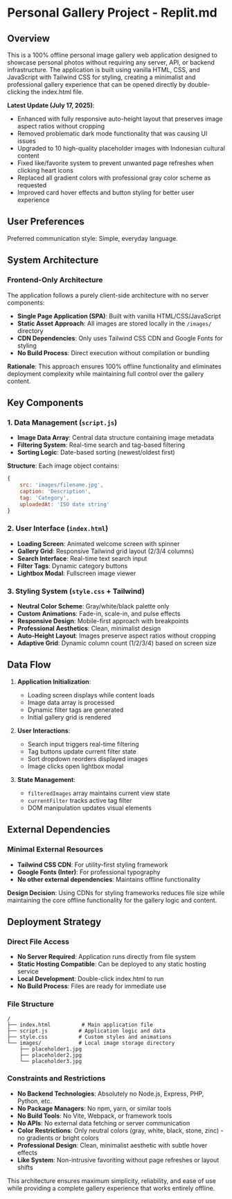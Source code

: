 # Personal Gallery Project - Replit.md

## Overview

This is a 100% offline personal image gallery web application designed to showcase personal photos without requiring any server, API, or backend infrastructure. The application is built using vanilla HTML, CSS, and JavaScript with Tailwind CSS for styling, creating a minimalist and professional gallery experience that can be opened directly by double-clicking the index.html file.

**Latest Update (July 17, 2025)**: 
- Enhanced with fully responsive auto-height layout that preserves image aspect ratios without cropping
- Removed problematic dark mode functionality that was causing UI issues
- Upgraded to 10 high-quality placeholder images with Indonesian cultural content
- Fixed like/favorite system to prevent unwanted page refreshes when clicking heart icons
- Replaced all gradient colors with professional gray color scheme as requested
- Improved card hover effects and button styling for better user experience

## User Preferences

Preferred communication style: Simple, everyday language.

## System Architecture

### Frontend-Only Architecture
The application follows a purely client-side architecture with no server components:

- **Single Page Application (SPA)**: Built with vanilla HTML/CSS/JavaScript
- **Static Asset Approach**: All images are stored locally in the `/images/` directory
- **CDN Dependencies**: Only uses Tailwind CSS CDN and Google Fonts for styling
- **No Build Process**: Direct execution without compilation or bundling

**Rationale**: This approach ensures 100% offline functionality and eliminates deployment complexity while maintaining full control over the gallery content.

## Key Components

### 1. Data Management (`script.js`)
- **Image Data Array**: Central data structure containing image metadata
- **Filtering System**: Real-time search and tag-based filtering
- **Sorting Logic**: Date-based sorting (newest/oldest first)

**Structure**: Each image object contains:
```javascript
{
    src: 'images/filename.jpg',
    caption: 'Description',
    tag: 'Category',
    uploadedAt: 'ISO date string'
}
```

### 2. User Interface (`index.html`)
- **Loading Screen**: Animated welcome screen with spinner
- **Gallery Grid**: Responsive Tailwind grid layout (2/3/4 columns)
- **Search Interface**: Real-time text search input
- **Filter Tags**: Dynamic category buttons
- **Lightbox Modal**: Fullscreen image viewer

### 3. Styling System (`style.css` + Tailwind)
- **Neutral Color Scheme**: Gray/white/black palette only
- **Custom Animations**: Fade-in, scale-in, and pulse effects
- **Responsive Design**: Mobile-first approach with breakpoints
- **Professional Aesthetics**: Clean, minimalist design
- **Auto-Height Layout**: Images preserve aspect ratios without cropping
- **Adaptive Grid**: Dynamic column count (1/2/3/4) based on screen size

## Data Flow

1. **Application Initialization**:
   - Loading screen displays while content loads
   - Image data array is processed
   - Dynamic filter tags are generated
   - Initial gallery grid is rendered

2. **User Interactions**:
   - Search input triggers real-time filtering
   - Tag buttons update current filter state
   - Sort dropdown reorders displayed images
   - Image clicks open lightbox modal

3. **State Management**:
   - `filteredImages` array maintains current view state
   - `currentFilter` tracks active tag filter
   - DOM manipulation updates visual elements

## External Dependencies

### Minimal External Resources
- **Tailwind CSS CDN**: For utility-first styling framework
- **Google Fonts (Inter)**: For professional typography
- **No other external dependencies**: Maintains offline functionality

**Design Decision**: Using CDNs for styling frameworks reduces file size while maintaining the core offline functionality for the gallery logic and content.

## Deployment Strategy

### Direct File Access
- **No Server Required**: Application runs directly from file system
- **Static Hosting Compatible**: Can be deployed to any static hosting service
- **Local Development**: Double-click index.html to run
- **No Build Process**: Files are ready for immediate use

### File Structure
```
/
├── index.html          # Main application file
├── script.js          # Application logic and data
├── style.css          # Custom styles and animations
└── images/            # Local image storage directory
    ├── placeholder1.jpg
    ├── placeholder2.jpg
    └── placeholder3.jpg
```

### Constraints and Restrictions
- **No Backend Technologies**: Absolutely no Node.js, Express, PHP, Python, etc.
- **No Package Managers**: No npm, yarn, or similar tools
- **No Build Tools**: No Vite, Webpack, or framework tools
- **No APIs**: No external data fetching or server communication
- **Color Restrictions**: Only neutral colors (gray, white, black, stone, zinc) - no gradients or bright colors
- **Professional Design**: Clean, minimalist aesthetic with subtle hover effects
- **Like System**: Non-intrusive favoriting without page refreshes or layout shifts

This architecture ensures maximum simplicity, reliability, and ease of use while providing a complete gallery experience that works entirely offline.
